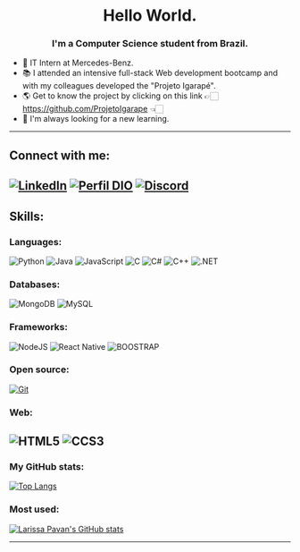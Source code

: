 <h1 align="center">Hello World.</h1> 
<h3 align="center">I'm a Computer Science student from Brazil.</h3>

- 🌟 IT Intern at Mercedes-Benz.
- 📚 I attended an intensive full-stack Web development bootcamp and with my colleagues developed the "Projeto Igarapé".
- 🌎 Get to know the project by clicking on this link 👉🏻 https://github.com/ProjetoIgarape 👈🏻
- 👀 I'm always looking for a new learning.

  
---
<h2 align="left">Connect with me:</h2>

[![LinkedIn](https://img.shields.io/badge/LinkedIn-000?style=for-the-badge&logo=linkedin&logoColor=0E76A8)](https://www.linkedin.com/in/larissacpavan/)
[![Perfil DIO](https://img.shields.io/badge/-Meu%20Perfil%20na%20DIO-000?style=for-the-badge)](https://web.dio.me/users/larispavan/) 
[![Discord](https://img.shields.io/badge/Discord-000?style=for-the-badge&logo=discord)](https://www.discord.com/in/larissacpavan/)
---

<h2 align="left">Skills:</h2>

<h3 align="left">Languages:</h3>

![Python](https://img.shields.io/badge/Python-000?style=for-the-badge&logo=python)
![Java](https://img.shields.io/badge/Java-000?style=for-the-badge&logo=java)
![JavaScript](https://img.shields.io/badge/JavaScript-000?style=for-the-badge&logo=javascript)
![C](https://img.shields.io/badge/C-000?style=for-the-badge&logo=c)
![C#](https://img.shields.io/badge/C%23-000?style=for-the-badge&logo=c-sharp&logoColor=823085)
![C++](https://img.shields.io/badge/C%2B%2B-000?style=for-the-badge&logo=c%2B%2B&logoColor=00599C)
![.NET](https://img.shields.io/badge/.NET-000?style=for-the-badge&logo=css3&logoColor=264CE4)


<h3 align="left">Databases:</h3>

![MongoDB](https://img.shields.io/badge/MongoDb-000?style=for-the-badge&logo=MongoDb)
![MySQL](https://img.shields.io/badge/MySql-000?style=for-the-badge&logo=MySql)

<h3 align="left">Frameworks:</h3>

![NodeJS](https://img.shields.io/badge/nodeJS-000?style=for-the-badge&logo=node.js)
![React Native](https://img.shields.io/badge/React_Native-000?style=for-the-badge&logo=react)
![BOOSTRAP](https://img.shields.io/badge/BOOTSTRAP-000?style=for-the-badge&logo=css3&logoColor=264CE4)

<h3 align="left">Open source:</h3>

[![Git](https://img.shields.io/badge/Git-000?style=for-the-badge&logo=git&logoColor=E94D5F)](https://git-scm.com/doc)

<h3 align="left">Web:</h3>

![HTML5](https://img.shields.io/badge/HTML5-000?style=for-the-badge&logo=html5)
![CCS3](https://img.shields.io/badge/CSS3-000?style=for-the-badge&logo=css3&logoColor=264CE4)
---

<h3 align="left"> My GitHub stats:</h3>

[![Top Langs](https://github-readme-stats.vercel.app/api?username=larissacpavan&theme=algolia&show_icons=true)](https://github.com/saifurrahman1193)

<h3 align="left">Most used:</h3>

[![Larissa Pavan's GitHub stats](https://github-readme-stats.vercel.app/api/top-langs?username=larissacpavan&hide=html,scss,stylus,blade,jupyter%20notebook,python,css,shell,batchfile,dockerfile,typescript&theme=algolia&show_icons=true)](https://github.com/larissacpavan)

---
